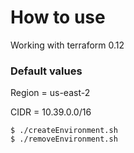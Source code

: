 # How to use

Working with terraform 0.12

### Default values
Region = us-east-2

CIDR = 10.39.0.0/16

```
$ ./createEnvironment.sh
$ ./removeEnvironment.sh
```
